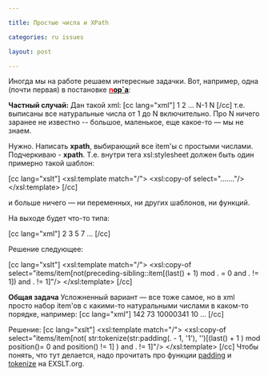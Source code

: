 ```yaml
---

title: Простые числа и XPath

categories: ru issues

layout: post

---
```


Иногда мы на работе решаем интересные задачки. Вот, например, одна (почти первая) в постановке <a href="http://alpha-san.ya.ru/"><span style="color: #000000;"><strong><span style="color: #ff0000;">n</span>op`а</strong></span></a>:
<!--more-->

<strong>Частный случай:</strong>
Дан такой xml: 
[cc lang="xml"]
<items>
   <item>1</item>
   <item>2</item>
   ...
   <item>N-1</item>
   <item>N</item>
</items> 
[/cc]
т.е. выписаны все натуральные числа от 1 до N включительно. Про N ничего заранее не известно --
большое, маленькое, еще какое-то &mdash; мы не знаем. 

Нужно. Написать <strong>xpath</strong>, выбирающий все item'ы с простыми числами.
Подчеркиваю - <strong>xpath</strong>.
Т.е. внутри тега xsl:stylesheet должен быть один примерно такой шаблон:

[cc lang="xslt"]
<xsl:template match="/">
   <xsl:copy-of select="......."/>
</xsl:template>
[/cc]

и больше ничего &mdash; ни переменных, ни других шаблонов, ни функций.

На выходе будет что-то типа:

[cc lang="xml"]
<item>2</item>
<item>3</item>
<item>5</item>
<item>7</item>
... 
[/cc]

Решение следующее:

[cc lang="xslt"]
<xsl:template match="/">
       <items>
           <xsl:copy-of select="items/item[not(preceding-sibling::item[(last() + 1) mod . = 0 and . != 1]) and . != 1]"/>
       </items>
</xsl:template> 
[/cc]

<strong>Общая задача</strong>
Усложненный вариант &mdash; все тоже самое, но в xml просто набор item'ов с какими-то натуральными числами
в каком-то порядке, например:
[cc lang="xml"]
<items>
   <item>142</item>
   <item>73</item>
   <item>10000341</item>
   <item>10</item>
   ...
</items> 
[/cc]

Решение:
[cc lang="xslt"]
<xsl:template match="/">
       <items>
           <xsl:copy-of select="items/item[not(
               str:tokenize(str:padding(. - 1, '1'), '')[(last() + 1 ) mod position()= 0 and position() != 1]
           )
           and . != 1]"/>
       </items>
</xsl:template>
[/cc]
Чтобы понять, что тут делается, надо прочитать про функции <a href="http://exslt.org/str/functions/padding/index.html">padding</a> и <a href="http://exslt.org/str/functions/tokenize/index.html">tokenize</a> на EXSLT.org.
